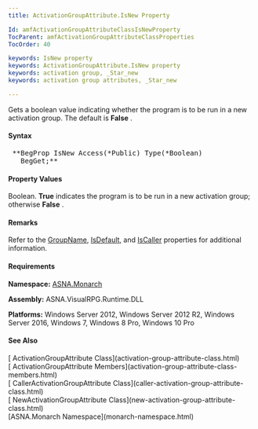 ```yaml
---
title: ActivationGroupAttribute.IsNew Property

Id: amfActivationGroupAttributeClassIsNewProperty
TocParent: amfActivationGroupAttributeClassProperties
TocOrder: 40

keywords: IsNew property
keywords: ActivationGroupAttribute.IsNew property
keywords: activation group, _Star_new
keywords: activation group attributes, _Star_new

---
```


Gets a boolean value indicating whether the program is to be run in a new activation group. The default is **False** .
<!-- start -->

#### Syntax
<pre class="syntax"> **BegProp IsNew Access(*Public) Type(*Boolean)
   BegGet;**  </pre>

#### Property Values
Boolean. **True** indicates the program is to be run in a new activation group; otherwise **False** .

#### Remarks
Refer to the [ GroupName](activation-group-attribute-class-group-name-property.html), [ IsDefault](activation-group-attribute-classIs-default-property.html), and [ IsCaller](activation-group-attribute-classIs-caller-property.html) properties for additional information.
<!-- start -->

#### Requirements
**Namespace:** [ASNA.Monarch](monarch-namespace.html)

**Assembly:** ASNA.VisualRPG.Runtime.DLL

**Platforms:** Windows Server 2012, Windows Server 2012 R2, Windows Server 2016, Windows 7, Windows 8 Pro, Windows 10 Pro
<!-- end -->

#### See Also
<dl><dt>        [
      ActivationGroupAttribute Class](activation-group-attribute-class.html)
        <br clear="none" />
        [
      ActivationGroupAttribute Members](activation-group-attribute-class-members.html)
        <br clear="none" />
        [
      CallerActivationGroupAttribute Class](caller-activation-group-attribute-class.html)
        <br clear="none" />
        [
      NewActivationGroupAttribute Class](new-activation-group-attribute-class.html) 
      <br clear="none" />[ASNA.Monarch
      Namespace](monarch-namespace.html)</dt></dl>

